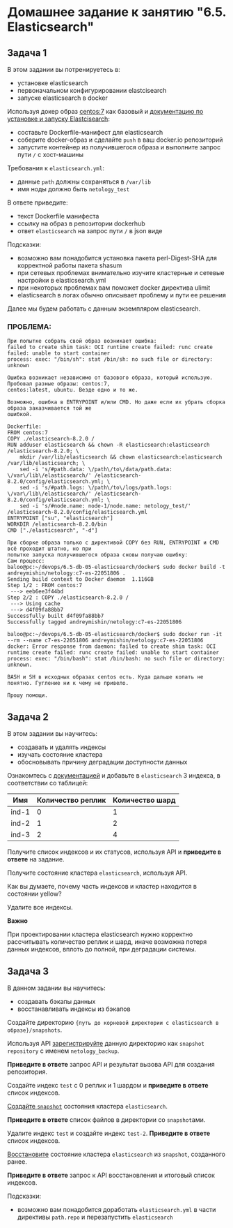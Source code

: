 # Домашнее задание к занятию "6.5. Elasticsearch"

## Задача 1

В этом задании вы потренируетесь в:
- установке elasticsearch
- первоначальном конфигурировании elastcisearch
- запуске elasticsearch в docker

Используя докер образ [centos:7](https://hub.docker.com/_/centos) как базовый и 
[документацию по установке и запуску Elastcisearch](https://www.elastic.co/guide/en/elasticsearch/reference/current/targz.html):

- составьте Dockerfile-манифест для elasticsearch
- соберите docker-образ и сделайте `push` в ваш docker.io репозиторий
- запустите контейнер из получившегося образа и выполните запрос пути `/` c хост-машины

Требования к `elasticsearch.yml`:
- данные `path` должны сохраняться в `/var/lib`
- имя ноды должно быть `netology_test`

В ответе приведите:
- текст Dockerfile манифеста
- ссылку на образ в репозитории dockerhub
- ответ `elasticsearch` на запрос пути `/` в json виде

Подсказки:
- возможно вам понадобится установка пакета perl-Digest-SHA для корректной работы пакета shasum
- при сетевых проблемах внимательно изучите кластерные и сетевые настройки в elasticsearch.yml
- при некоторых проблемах вам поможет docker директива ulimit
- elasticsearch в логах обычно описывает проблему и пути ее решения

Далее мы будем работать с данным экземпляром elasticsearch.

### ПРОБЛЕМА:
```
При попытке собрать свой образ возникает ошибка:
failed to create shim task: OCI runtime create failed: runc create failed: unable to start container 
process: exec: "/bin/sh": stat /bin/sh: no such file or directory: unknown

Ошибка возникает независимо от базового образа, который использую. Пробовал разные образы: centos:7, 
centos:latest, ubuntu. Везде одно и то же.

Возможно, ошибка в ENTRYPOINT и/или CMD. Но даже если их убрать сборка образа заказчивается той же 
ошибкой.

Dockerfile:
FROM centos:7
COPY ./elasticsearch-8.2.0 /
RUN adduser elasticsearch && chown -R elasticsearch:elasticsearch /elasticsearch-8.2.0; \
    mkdir /var/lib/elasticsearch && chown elasticsearch:elasticsearch /var/lib/elasticsearch; \
    sed -i 's/#path.data: \/path\/to\/data/path.data: \/var\/lib\/elasticsearch/' /elasticsearch-8.2.0/config/elasticsearch.yml; \
    sed -i 's/#path.logs: \/path\/to\/logs/path.logs: \/var\/lib\/elasticsearch/' /elasticsearch-8.2.0/config/elasticsearch.yml; \
    sed -i 's/#node.name: node-1/node.name: netology_test/' /elasticsearch-8.2.0/config/elasticsearch.yml
ENTRYPOINT ["su", "elasticsearch"]
WORKDIR /elasticsearch-8.2.0/bin
CMD ["./elasticsearch", "-d"]

При сборке образа только с директивой COPY без RUN, ENTRYPOINT и CMD всё проходит штатно, но при
попытке запуска получившегося образа сновы получаю ошибку:
Сам процесс:
baloo@pc:~/devops/6.5-db-05-elasticsearch/docker$ sudo docker build -t andreymishin/netology:c7-es-22051806 .
Sending build context to Docker daemon  1.116GB
Step 1/2 : FROM centos:7
 ---> eeb6ee3f44bd
Step 2/2 : COPY ./elasticsearch-8.2.0 /
 ---> Using cache
 ---> d4f09fa88bb7
Successfully built d4f09fa88bb7
Successfully tagged andreymishin/netology:c7-es-22051806

baloo@pc:~/devops/6.5-db-05-elasticsearch/docker$ sudo docker run -it --rm --name c7-es-22051806 andreymishin/netology:c7-es-22051806
docker: Error response from daemon: failed to create shim task: OCI runtime create failed: runc create failed: unable to start container process: exec: "/bin/bash": stat /bin/bash: no such file or directory: unknown.

BASH и SH в исходных образах centos есть. Куда дальше копать не понятно. Гугление ни к чему не привело.

Прошу помощи.
```

## Задача 2

В этом задании вы научитесь:
- создавать и удалять индексы
- изучать состояние кластера
- обосновывать причину деградации доступности данных

Ознакомтесь с [документацией](https://www.elastic.co/guide/en/elasticsearch/reference/current/indices-create-index.html) 
и добавьте в `elasticsearch` 3 индекса, в соответствии со таблицей:

| Имя | Количество реплик | Количество шард |
|-----|-------------------|-----------------|
| ind-1| 0 | 1 |
| ind-2 | 1 | 2 |
| ind-3 | 2 | 4 |

Получите список индексов и их статусов, используя API и **приведите в ответе** на задание.

Получите состояние кластера `elasticsearch`, используя API.

Как вы думаете, почему часть индексов и кластер находится в состоянии yellow?

Удалите все индексы.

**Важно**

При проектировании кластера elasticsearch нужно корректно рассчитывать количество реплик и шард,
иначе возможна потеря данных индексов, вплоть до полной, при деградации системы.

## Задача 3

В данном задании вы научитесь:
- создавать бэкапы данных
- восстанавливать индексы из бэкапов

Создайте директорию `{путь до корневой директории с elasticsearch в образе}/snapshots`.

Используя API [зарегистрируйте](https://www.elastic.co/guide/en/elasticsearch/reference/current/snapshots-register-repository.html#snapshots-register-repository) 
данную директорию как `snapshot repository` c именем `netology_backup`.

**Приведите в ответе** запрос API и результат вызова API для создания репозитория.

Создайте индекс `test` с 0 реплик и 1 шардом и **приведите в ответе** список индексов.

[Создайте `snapshot`](https://www.elastic.co/guide/en/elasticsearch/reference/current/snapshots-take-snapshot.html) 
состояния кластера `elasticsearch`.

**Приведите в ответе** список файлов в директории со `snapshot`ами.

Удалите индекс `test` и создайте индекс `test-2`. **Приведите в ответе** список индексов.

[Восстановите](https://www.elastic.co/guide/en/elasticsearch/reference/current/snapshots-restore-snapshot.html) состояние
кластера `elasticsearch` из `snapshot`, созданного ранее. 

**Приведите в ответе** запрос к API восстановления и итоговый список индексов.

Подсказки:
- возможно вам понадобится доработать `elasticsearch.yml` в части директивы `path.repo` и перезапустить `elasticsearch`

